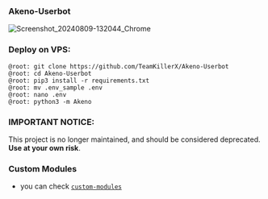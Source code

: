 ### Akeno-Userbot
![Screenshot_20240809-132044_Chrome](https://github.com/user-attachments/assets/2baee270-ae25-44f4-9cc4-101e89db51d4)

### Deploy on VPS:
```console
@root: git clone https://github.com/TeamKillerX/Akeno-Userbot
@root: cd Akeno-Userbot
@root: pip3 install -r requirements.txt
@root: mv .env_sample .env
@root: nano .env
@root: python3 -m Akeno
```
### IMPORTANT NOTICE:

This project is no longer maintained, and should be considered deprecated. __Use at your own risk__.

### Custom Modules
- you can check [`custom-modules`](https://github.com/TeamKillerX/custom_modules)
